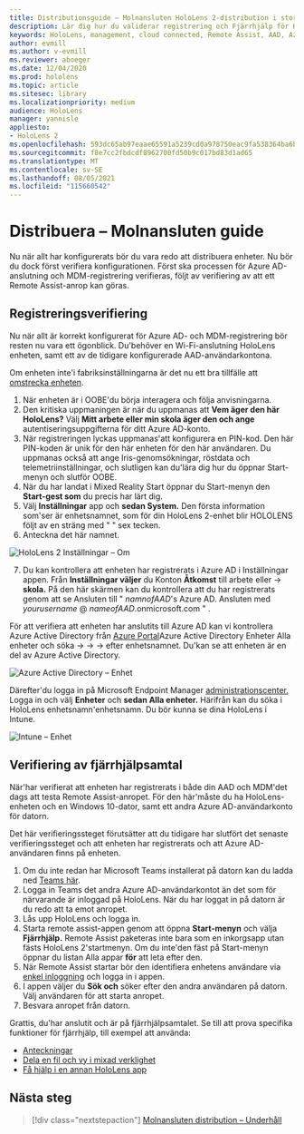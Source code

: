 ```yaml
---
title: Distributionsguide – Molnansluten HoloLens 2-distribution i stor skala med Remote Assist – Distribuera
description: Lär dig hur du validerar registrering och Fjärrhjälp för HoloLens enheter över ett molnanslutet nätverk.
keywords: HoloLens, management, cloud connected, Remote Assist, AAD, Azure AD, MDM, Mobile Enhetshantering
author: evmill
ms.author: v-evmill
ms.reviewer: aboeger
ms.date: 12/04/2020
ms.prod: hololens
ms.topic: article
ms.sitesec: library
ms.localizationpriority: medium
audience: HoloLens
manager: yannisle
appliesto:
- HoloLens 2
ms.openlocfilehash: 593dc65ab97eaae65591a5239cd0a978750eac9fa538364ba6bbc7ef0a2a08a4
ms.sourcegitcommit: f8e7cc2fbdcdf8962700fd50b9c017bd83d1ad65
ms.translationtype: MT
ms.contentlocale: sv-SE
ms.lasthandoff: 08/05/2021
ms.locfileid: "115660542"
---
```

# <a name="deploy---cloud-connected-guide"></a>Distribuera – Molnansluten guide

Nu när allt har konfigurerats bör du vara redo att distribuera enheter. Nu bör du dock först verifiera konfigurationen. Först ska processen för Azure AD-anslutning och MDM-registrering verifieras, följt av verifiering av att ett Remote Assist-anrop kan göras.

## <a name="enrollment-validation"></a>Registreringsverifiering

Nu när allt är korrekt konfigurerat för Azure AD- och MDM-registrering bör resten nu vara ett ögonblick. Du&#39;behöver en Wi-Fi-anslutning HoloLens enheten, samt ett av de tidigare konfigurerade AAD-användarkontona.

Om enheten inte&#39;i fabriksinställningarna är det nu ett bra tillfälle att [omstrecka enheten](/hololens/hololens-recovery#clean-reflash-the-device).

1. När enheten är i OOBE&#39;du börja interagera och följa anvisningarna. 
1. Den kritiska uppmaningen är när du uppmanas att **Vem äger den här HoloLens?** Välj **Mitt arbete eller min skola äger den och ange** autentiseringsuppgifterna för ditt Azure AD-konto.
1. När registreringen lyckas uppmanas&#39;att konfigurera en PIN-kod. Den här PIN-koden är unik för den här enheten för den här användaren. Du uppmanas också att ange Iris-genomsökningar, röstdata och telemetriinställningar, och slutligen kan du&#39;lära dig hur du öppnar Start-menyn och slutför OOBE.
1. När du har landat i Mixed Reality Start öppnar du Start-menyn den **Start-gest som** du precis har lärt dig.
1. Välj **Inställningar** app och **sedan System.** Den första information som&#39;ser är enhetsnamnet, som för din HoloLens 2-enhet blir HOLOLENS följt av en sträng med &quot; &quot; sex tecken.
1. Anteckna det här namnet.

![HoloLens 2 Inställningar – Om](./images/hololens2-settings-about.jpg)

7. Du kan kontrollera att enheten har registrerats i Azure AD i Inställningar appen. Från **Inställningar väljer** du Konton **Åtkomst** till arbete eller  ->  **skola.** På den här skärmen kan du kontrollera att du har registrerats genom att se Ansluten till &quot; _namnofAAD_&#39;s Azure AD. Ansluten med _yourusername_ @ _nameofAAD_.onmicrosoft.com &quot; .


För att verifiera att enheten har anslutits till Azure AD kan vi kontrollera Azure Active Directory från [Azure Portal](https://portal.azure.com/#home)Azure Active Directory Enheter Alla enheter och söka  ->    ->    ->  efter enhetsnamnet. Du&#39;kan se att enheten är en del av Azure Active Directory.


![Azure Active Directory – Enhet](./images/aad-enrollment.png)

Därefter&#39;du logga in på Microsoft Endpoint Manager [administrationscenter.](https://endpoint.microsoft.com/#home) Logga in och välj **Enheter** och **sedan Alla enheter.** Härifrån kan du söka i HoloLens enhetsnamn&#39;enhetsnamn. Du bör kunna se dina HoloLens i Intune.

![Intune – Enhet](./images/endpoint-all-devices-enrolled.png)

## <a name="remote-assist-call-validation"></a>Verifiering av fjärrhjälpsamtal

När&#39;har verifierat att enheten har registrerats i både din AAD och MDM&#39;det dags att testa Remote Assist-anropet. För den här&#39;måste du ha HoloLens-enheten och en Windows 10-dator, samt ett andra Azure AD-användarkonto för datorn.

Det här verifieringssteget förutsätter att du tidigare har slutfört det senaste verifieringssteget och att enheten har registrerats och att Azure AD-användaren finns på enheten.


1. Om du inte redan har Microsoft Teams installerat på datorn kan du ladda ned [Teams här](https://www.microsoft.com/microsoft-365/microsoft-teams/download-app).
2. Logga in Teams det andra Azure AD-användarkontot än det som för närvarande är inloggad på HoloLens. När du har loggat in på datorn är du redo att ta emot anropet.
3. Lås upp HoloLens och logga in.
4. Starta remote assist-appen genom att öppna **Start-menyn** och välja **Fjärrhjälp.** Remote Assist paketeras inte bara som en inkorgsapp utan fästs HoloLens 2&#39;startmenyn. Om du inte&#39;den fäst på Start-menyn öppnar du listan Alla appar **för** att leta efter den.
5. När Remote Assist startar bör den identifiera enhetens användare via [enkel inloggning](/azure/active-directory/manage-apps/what-is-single-sign-on) och logga in i appen.
6. I appen väljer du **Sök och** söker efter den andra användaren på datorn. Välj användaren för att starta anropet.
7. Besvara anropet från datorn.

Grattis, du&#39;har anslutit och är på fjärrhjälpsamtalet. Se till att prova specifika funktioner för fjärrhjälp, till exempel att använda:

- [Anteckningar](/dynamics365/mixed-reality/remote-assist/add-annotations-hololens)
- [Dela en fil och vy i mixad verklighet](/dynamics365/mixed-reality/remote-assist/display-save-files)
- [Få hjälp i en annan HoloLens app](/dynamics365/mixed-reality/remote-assist/get-help-hololens-app-hololens)

## <a name="next-step"></a>Nästa steg

> [!div class="nextstepaction"]
> [Molnansluten distribution – Underhåll](hololens2-cloud-connected-maintain.md)